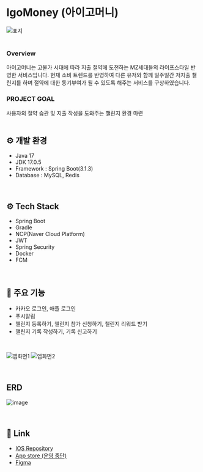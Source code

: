 # IgoMoney (아이고머니) 
![표지](https://github.com/potenday-project/IgoMoney_BE/assets/101239440/46bce44e-2056-48a3-8406-52373aeb90b1)
<br><br>
### Overview
아이고머니는 고물가 시대에 따라 지출 절약에 도전하는 MZ세대들의
라이프스타일 반영한 서비스입니다.  현재 소비 트렌드를 반영하여
다른 유저와 함께 일주일간 저지출 챌린지를 하며 절약에 대한 동기부여가
될 수 있도록 해주는 서비스를 구상하였습니다.
<br>

### PROJECT GOAL
사용자의 절약 습관 및 지출 작성을 도와주는 챌린지 환경 마련
<br><br>

## ⚙️ 개발 환경
- Java 17
- JDK 17.0.5
- Framework : Spring Boot(3.1.3)
- Database : MySQL, Redis
<br>

## ⚙️ Tech Stack
- Spring Boot
- Gradle
- NCP(Naver Cloud Platform)
- JWT
- Spring Security
- Docker
- FCM

<br>

## 📌 주요 기능
- 카카오 로그인, 애플 로그인
- 푸시알림
- 챌린지 등록하기, 챌린지 참가 신청하기, 챌린지 리워드 받기
- 챌린지 기록 작성하기, 기록 신고하기
<br>

![앱화면1](https://github.com/potenday-project/IgoMoney_BE/assets/101239440/16878753-a168-4183-8d10-0e39f17e328c)
![앱화면2](https://github.com/potenday-project/IgoMoney_BE/assets/101239440/d28fb888-0094-4463-ac53-3da0b18fea7d)

<br>

## ERD
![image](https://github.com/potenday-project/IgoMoney_BE/assets/101239440/8845359f-2365-48e0-b5a8-930dab8f43e5)

<br>

## 📎 Link
- [IOS Repository](https://github.com/potenday-project/IgoMoney_iOS)
- [App store (운영 중단)](https://apps.apple.com/kr/app/igomoney/id6467229873)
- [Figma](https://www.figma.com/file/5LDeatxoYG54CZEZXQW6Wr/%E1%84%8B%E1%85%A1%E1%84%8B%E1%85%B5%E1%84%80%E1%85%A9%E1%84%86%E1%85%A5%E1%84%82%E1%85%B5_%EC%88%98%EC%A0%95?type=design&node-id=26-6130&mode=design&t=il9Wx19oUMPOLU7s-0)
